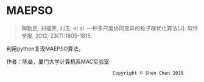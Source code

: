 # MAEPSO

> 陶新民, 刘福荣, 刘玉, et al. 一种多尺度协同变异的粒子群优化算法[J]. 软件学报, 2012, 23(7):1805-1815.

利用python复现MAEPSO算法。

作者：陈燊，厦门大学计算机系MAC实验室

                                           Copyright © Shen Chen 2018
